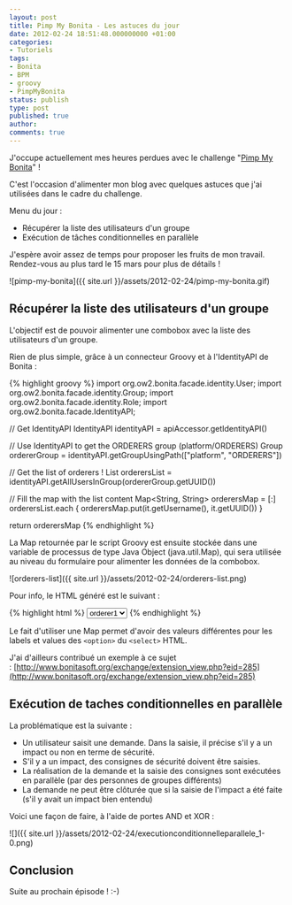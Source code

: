 ```yaml
---
layout: post
title: Pimp My Bonita - Les astuces du jour
date: 2012-02-24 18:51:48.000000000 +01:00
categories:
- Tutoriels
tags:
- Bonita
- BPM
- groovy
- PimpMyBonita
status: publish
type: post
published: true
author:
comments: true
---
```


J'occupe actuellement mes heures perdues avec le challenge "[Pimp My Bonita](http://www.bonitasoft.org/blog/contests/pimp-my-bonita/)" !

C'est l'occasion d'alimenter mon blog avec quelques astuces que j'ai utilisées dans le cadre du challenge.

Menu du jour :

* Récupérer la liste des utilisateurs d'un groupe
* Exécution de tâches conditionnelles en parallèle

J'espère avoir assez de temps pour proposer les fruits de mon travail. Rendez-vous au plus tard le 15 mars pour plus de détails !

![pimp-my-bonita]({{ site.url }}/assets/2012-02-24/pimp-my-bonita.gif)

## Récupérer la liste des utilisateurs d'un groupe

L'objectif est de pouvoir alimenter une combobox avec la liste des utilisateurs d'un groupe.

Rien de plus simple, grâce à un connecteur Groovy et à l'IdentityAPI de Bonita :

{% highlight groovy %}
import org.ow2.bonita.facade.identity.User;
import org.ow2.bonita.facade.identity.Group;
import org.ow2.bonita.facade.identity.Role;
import org.ow2.bonita.facade.IdentityAPI;

// Get IdentityAPI
IdentityAPI identityAPI = apiAccessor.getIdentityAPI()

// Use IdentityAPI to get the ORDERERS group (platform/ORDERERS)
Group ordererGroup = identityAPI.getGroupUsingPath(["platform", "ORDERERS"])

// Get the list of orderers !
List<User> orderersList = identityAPI.getAllUsersInGroup(ordererGroup.getUUID())

// Fill the map with the list content
Map<String, String> orderersMap = [:]
orderersList.each {
    orderersMap.put(it.getUsername(), it.getUUID())
}

return orderersMap
{% endhighlight %}

La Map retournée par le script Groovy est ensuite stockée dans une variable de processus de type Java Object (java.util.Map), qui sera utilisée au niveau du formulaire pour alimenter les données de la combobox.

![orderers-list]({{ site.url }}/assets/2012-02-24/orderers-list.png)

Pour info, le HTML généré est le suivant :

{% highlight html %}
<select>
    <option value="502990d4-fad1-4d8f-82f6-f5df1c48b506">orderer1</option>
    <option value="4b36d8b8-c694-4e8d-988d-e13817856f3e">orderer2</option>
</select>
{% endhighlight %}

Le fait d'utiliser une Map permet d'avoir des valeurs différentes pour les labels et values des `<option>` du `<select>` HTML.

J'ai d'ailleurs contribué un exemple à ce sujet : [http://www.bonitasoft.org/exchange/extension_view.php?eid=285](http://www.bonitasoft.org/exchange/extension_view.php?eid=285)

## Exécution de taches conditionnelles en parallèle

La problématique est la suivante :

* Un utilisateur saisit une demande. Dans la saisie, il précise s'il y a un impact ou non en terme de sécurité.
* S'il y a un impact, des consignes de sécurité doivent être saisies.
* La réalisation de la demande et la saisie des consignes sont exécutées en parallèle (par des personnes de groupes différents)
* La demande ne peut être clôturée que si la saisie de l'impact a été faite (s'il y avait un impact bien entendu)

Voici une façon de faire, à l'aide de portes AND et XOR :

![]({{ site.url }}/assets/2012-02-24/executionconditionnelleparallele_1-0.png)

## Conclusion

Suite au prochain épisode ! :-)

